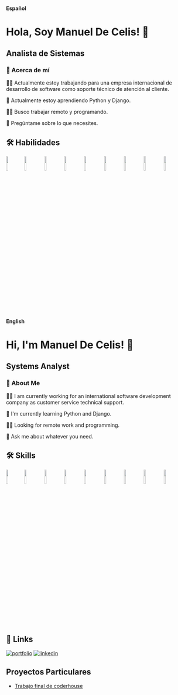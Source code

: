 #### Español

# Hola, Soy Manuel De Celis! 👋
## Analista de Sistemas

### 🚀 Acerca de mí

👩‍💻 Actualmente estoy trabajando para una empresa internacional de desarrollo de software como soporte técnico de atención al cliente.

🧠 Actualmente estoy aprendiendo Python y Django.

👯‍♀️ Busco trabajar remoto y programando.

💬 Pregúntame sobre lo que necesites.


## 🛠 Habilidades
<img src="https://cdn.jsdelivr.net/gh/devicons/devicon/icons/python/python-original-wordmark.svg" style="width: 10%;" /><img src="https://cdn.jsdelivr.net/gh/devicons/devicon/icons/django/django-plain.svg"  style="width: 10%;" />
<img src="https://cdn.jsdelivr.net/gh/devicons/devicon/icons/git/git-original.svg"  style="width: 10%;" />
<img src="https://cdn.jsdelivr.net/gh/devicons/devicon/icons/github/github-original-wordmark.svg"  style="width: 10%;" />
<img src="https://cdn.jsdelivr.net/gh/devicons/devicon/icons/wordpress/wordpress-original.svg"  style="width: 10%;" />
<img src="https://cdn.jsdelivr.net/gh/devicons/devicon/icons/mysql/mysql-original-wordmark.svg"  style="width: 10%;" />
<img src="https://cdn.jsdelivr.net/gh/devicons/devicon/icons/html5/html5-original.svg"  style="width: 10%;" />
<img src="https://cdn.jsdelivr.net/gh/devicons/devicon/icons/css3/css3-original.svg"  style="width: 10%;" />
<img src="https://cdn.jsdelivr.net/gh/devicons/devicon/icons/bootstrap/bootstrap-original-wordmark.svg"  style="width: 10%;" />

<br>

#### English

# Hi, I'm Manuel De Celis! 👋
## Systems Analyst
### 🚀 About Me

👩‍💻 I am currently working for an international software development company as customer service technical support.

🧠 I'm currently learning Python and Django.

👯‍♀️ Looking for remote work and programming.

💬 Ask me about whatever you need.

## 🛠 Skills
<img src="https://cdn.jsdelivr.net/gh/devicons/devicon/icons/python/python-original-wordmark.svg" style="width: 10%;" /><img src="https://cdn.jsdelivr.net/gh/devicons/devicon/icons/django/django-plain.svg"  style="width: 10%;" />
<img src="https://cdn.jsdelivr.net/gh/devicons/devicon/icons/git/git-original.svg"  style="width: 10%;" />
<img src="https://cdn.jsdelivr.net/gh/devicons/devicon/icons/github/github-original-wordmark.svg"  style="width: 10%;" />
<img src="https://cdn.jsdelivr.net/gh/devicons/devicon/icons/wordpress/wordpress-original.svg"  style="width: 10%;" />
<img src="https://cdn.jsdelivr.net/gh/devicons/devicon/icons/mysql/mysql-original-wordmark.svg"  style="width: 10%;" />
<img src="https://cdn.jsdelivr.net/gh/devicons/devicon/icons/html5/html5-original.svg"  style="width: 10%;" />
<img src="https://cdn.jsdelivr.net/gh/devicons/devicon/icons/css3/css3-original.svg"  style="width: 10%;" />
<img src="https://cdn.jsdelivr.net/gh/devicons/devicon/icons/bootstrap/bootstrap-original-wordmark.svg"  style="width: 10%;" />

<br>

## 🔗 Links
[![portfolio](https://img.shields.io/badge/my_portfolio-000?style=for-the-badge&logo=ko-fi&logoColor=white)](http://manudc.pythonanywhere.com/)
[![linkedin](https://img.shields.io/badge/linkedin-0A66C2?style=for-the-badge&logo=linkedin&logoColor=white)](https://www.linkedin.com/in/manuel-de-celis/)


## Proyectos Particulares
- [Trabajo final de coderhouse](http://manudc.pythonanywhere.com/)
 
